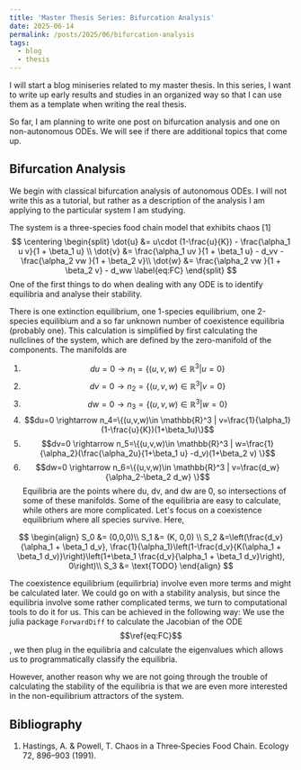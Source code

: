 ```yaml
---
title: 'Master Thesis Series: Bifurcation Analysis'
date: 2025-06-14
permalink: /posts/2025/06/bifurcation-analysis
tags:
  - blog
  - thesis
---
```


I will start a blog miniseries related to my master thesis. In this series, I want to write up early results and studies in an organized way so that I can use them as a template when writing the real thesis.

So far, I am planning to write one post on bifurcation analysis and one on non-autonomous ODEs. We will see if there are additional topics that come up.

## Bifurcation Analysis
We begin with classical bifurcation analysis of autonomous ODEs. I will not write this as a tutorial, but rather as a description of the analysis I am applying to the particular system I am studying.

The system is a three-species food chain model that exhibits chaos [1]
$$
\centering
\begin{split}
    \dot{u} &= u\cdot (1-\frac{u}{K}) - \frac{\alpha_1 u v}{1 + \beta_1 u} \\
    \dot{v} &= \frac{\alpha_1 uv }{1 + \beta_1 u} - d_vv - \frac{\alpha_2 vw }{1 + \beta_2 v}\\
    \dot{w} &= \frac{\alpha_2 vw }{1 + \beta_2 v} - d_ww
    \label{eq:FC}
\end{split}
$$
One of the first things to do when dealing with any ODE is to identify equilibria and analyse their stability. 

There is one extinction equilibrium, one 1-species equilibrium, one 2-species equilibium and a so far unknown number of coexistence equilibria (probably one). This calculation is simplified by first calculating the nullclines of the system, which are defined by the zero-manifold of the components.
The manifolds are
1. $$du=0 \rightarrow n_1=\{(u,v,w)\in \mathbb{R}^3 | u=0 \}$$
2. $$dv=0 \rightarrow n_2=\{(u,v,w)\in \mathbb{R}^3 | v=0 \}$$
3. $$dw=0 \rightarrow n_3=\{(u,v,w)\in \mathbb{R}^3 | w=0 \}$$
4. $$du=0 \rightarrow n_4=\{(u,v,w)\in \mathbb{R}^3 | v=\frac{1}{\alpha_1}(1-\frac{u}{K})(1+\beta_1u)\}$$
5. $$dv=0 \rightarrow n_5=\{(u,v,w)\in \mathbb{R}^3 | w=\frac{1}{\alpha_2}(\frac{\alpha_2u}{1+\beta_1 u} -d_v)(1+\beta_2 v) \}$$
6. $$dw=0 \rightarrow n_6=\{(u,v,w)\in \mathbb{R}^3 | v=\frac{d_w}{\alpha_2-\beta_2 d_w} \}$$
Equilibria are the points where du, dv, and dw are 0, so intersections of some of these manifolds. 
Some of the equilibria are easy to calculate, while others are more complicated.
Let's focus on a coexistence equilibrium where all species survive.
Here, 

$$
\begin{align}
S_0 &= (0,0,0)\\ 
S_1 &= (K, 0,0) \\
S_2 &=\left(\frac{d_v}{\alpha_1 + \beta_1 d_v}, \frac{1}{\alpha_1}\left(1-\frac{d_v}{K(\alpha_1 + \beta_1 d_v)}\right)\left(1+\beta_1 \frac{d_v}{\alpha_1 + \beta_1 d_v}\right), 0\right)\\
S_3 &= \text{TODO}
\end{align}
$$

The coexistence equilibrium (equilirbria) involve even more terms and might be calculated later.
We could go on with a stability analysis, but since the equilibria involve some rather complicated terms, we turn to computational tools to do it for us. 
This can be achieved in the following way: We use the julia package `ForwardDiff` to calculate the Jacobian of the ODE $$\ref{eq:FC}$$, we then plug in the equilibria and calculate the eigenvalues which allows us to programmatically classify the equilibria. 

However, another reason why we are not going through the trouble of calculating the stability of the equilibria is that we are even more interested in the non-equilibrium attractors of the system. 


## Bibliography
1. Hastings, A. & Powell, T. Chaos in a Three‐Species Food Chain. Ecology 72, 896–903 (1991).

